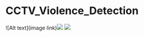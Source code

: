 # CCTV_Violence_Detection
![Alt text](image link)![](https://github.com/sudharsan-g/CCTV_Violence_DETECTION/assets/66720023/1e9a16a3-a0b4-4e2a-9499-6c51eb6d83fe)
![](https://github.com/sudharsan-g/CCTV_Violence_DETECTION/assets/66720023/fb88978a-68ab-4c81-a057-c0d1331193d4)
